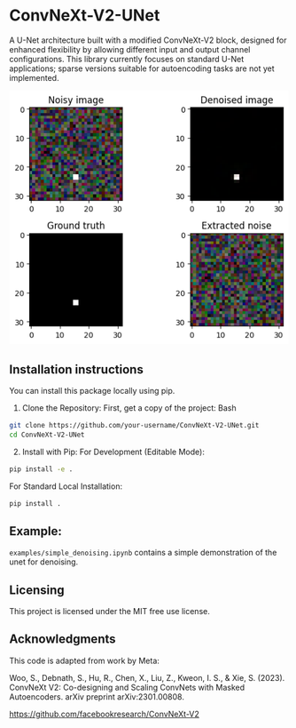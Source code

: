 # ConvNeXt-V2-UNet
A U-Net architecture built with a modified ConvNeXt-V2 block, designed for enhanced flexibility by allowing different input and output channel configurations. This library currently focuses on standard U-Net applications; sparse versions suitable for autoencoding tasks are not yet implemented. 

![denoising_example](figures/denoising_example.png)

## Installation instructions

You can install this package locally using pip.

1. Clone the Repository:
First, get a copy of the project:
Bash

``` bash
git clone https://github.com/your-username/ConvNeXt-V2-UNet.git
cd ConvNeXt-V2-UNet
```

2. Install with Pip:
For Development (Editable Mode):
``` bash
pip install -e .
```

For Standard Local Installation:
``` bash
pip install .
```
## Example:

```examples/simple_denoising.ipynb``` contains a simple demonstration of the unet for denoising. 

## Licensing

This project is licensed under the MIT free use license. 


## Acknowledgments

This code is adapted from work by Meta:

Woo, S., Debnath, S., Hu, R., Chen, X., Liu, Z., Kweon, I. S., & Xie, S. (2023). ConvNeXt V2: Co-designing and Scaling ConvNets with Masked Autoencoders. arXiv preprint arXiv:2301.00808.

https://github.com/facebookresearch/ConvNeXt-V2
